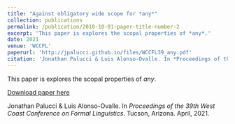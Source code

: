 ```yaml
---
title: "Against obligatory wide scope for *any*"
collection: publications
permalink: /publication/2010-10-01-paper-title-number-2
excerpt: 'This paper is explores the scopal properties of *any*.'
date: 2021
venue: 'WCCFL'
paperurl: 'http://jpalucci.github.io/files/WCCFL39_any.pdf'
citation: 'Jonathan Palucci & Luis Alonso-Ovalle. In *Proceedings of the 39th West Coast Conference on Formal Linguistics*. Tucson, Arizona. April, 2021.'
---
```

This paper is explores the scopal properties of *any*.

[Download paper here](http://jpalucci.github.io/files/WCCFL39_any.pdf)

Jonathan Palucci & Luis Alonso-Ovalle. In *Proceedings of the 39th West Coast Conference on Formal Linguistics*. Tucson, Arizona. April, 2021.
